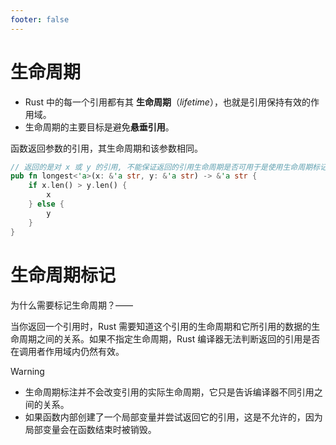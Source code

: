 ```yaml
---
footer: false
---
```

# 生命周期

- Rust 中的每一个引用都有其 **生命周期**（_lifetime_），也就是引用保持有效的作用域。
- 生命周期的主要目标是避免**悬垂引用**。

函数返回参数的引用，其生命周期和该参数相同。
```rust
// 返回的是对 x 或 y 的引用, 不能保证返回的引用生命周期是否可用于是使用生命周期标记
pub fn longest<'a>(x: &'a str, y: &'a str) -> &'a str {
    if x.len() > y.len() {
        x
    } else {
        y
    }
}
```

# 生命周期标记

为什么需要标记生命周期？——

当你返回一个引用时，Rust 需要知道这个引用的生命周期和它所引用的数据的生命周期之间的关系。如果不指定生命周期，Rust 编译器无法判断返回的引用是否在调用者作用域内仍然有效。

>[!warning]
>- 生命周期标注并不会改变引用的实际生命周期，它只是告诉编译器不同引用之间的关系。
>- 如果函数内部创建了一个局部变量并尝试返回它的引用，这是不允许的，因为局部变量会在函数结束时被销毁。

